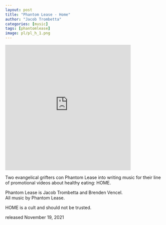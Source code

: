 ```yaml
---
layout: post
title: "Phantom Lease - Home"
author: "Jacob Trombetta"
categories: [music]
tags: [phantomlease]
image: pl/pl_h_1.png
---
```


<div class="bandcamp">
  <iframe style="border: 0; width: 400px; height: 400px;" 
          src="https://bandcamp.com/EmbeddedPlayer/album=83611969/size=large/bgcol=ffffff/linkcol=0687f5/artwork=small/transparent=true/" seamless>
          <a href="https://phantomlease.bandcamp.com/album/home">Home by Phantom Lease</a>
  </iframe>
</div>

Two evangelical grifters con Phantom Lease into writing music for their line of promotional videos about healthy eating: HOME.  

Phantom Lease is Jacob Trombetta and Brenden Vencel.  
All music by Phantom Lease.  

HOME is a cult and should not be trusted.  

released November 19, 2021  

